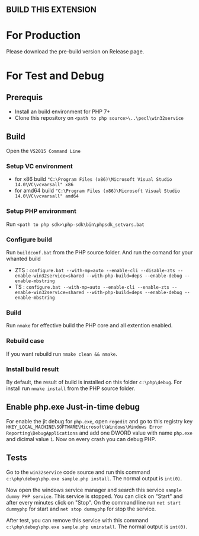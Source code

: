 BUILD THIS EXTENSION
--------------------

# For Production

Please download the pre-build version on Release page.

# For Test and Debug

## Prerequis

* Install an build environment for PHP 7+
* Clone this repository on `<path to php source>\..\pecl\win32service`

## Build

Open the `VS2015 Command Line`

### Setup VC environment

* for x86 build `"C:\Program Files (x86)\Microsoft Visual Studio 14.0\VC\vcvarsall" x86`
* for amd64 build `"C:\Program Files (x86)\Microsoft Visual Studio 14.0\VC\vcvarsall" amd64`

### Setup PHP environment

Run `<path to php sdk>\php-sdk\bin\phpsdk_setvars.bat`

### Configure build

Run `buildconf.bat` from the PHP source folder. And run the comand for your whanted build 

* ZTS : `configure.bat --with-mp=auto --enable-cli --disable-zts --enable-win32service=shared --with-php-build=deps --enable-debug --enable-mbstring`
* TS : `configure.bat --with-mp=auto --enable-cli --enable-zts --enable-win32service=shared --with-php-build=deps --enable-debug --enable-mbstring`

### Build

Run `nmake` for effective build the PHP core and all extention enabled.

### Rebuild case

If you want rebuild run `nmake clean && nmake`.

### Install build result

By default, the result of build is installed on this folder `c:\php\debug`. For install run `nmake install` from the PHP source folder.


## Enable php.exe Just-in-time debug

For enable the jit debug for `php.exe`, open `regedit` and go to this registry key `HKEY_LOCAL_MACHINE\SOFTWARE\Microsoft\Windows\Windows Error Reporting\DebugApplications` and add one DWORD value with name `php.exe` and dicimal value `1`.
Now on every crash you can debug PHP.

## Tests

Go to the `win32service` code source and run this command `c:\php\debug\php.exe sample.php install`.
The normal output is `int(0)`.

Now open the windows service manager and search this service `sample dummy PHP service`. This service is stopped.
You can click on "Start" and after every minutes click on "Stop". On the command line run `net start dummyphp` for start and `net stop dummyphp` for stop the service.

After test, you can remove this service with this command `c:\php\debug\php.exe sample.php uninstall`.
The normal output is `int(0)`.

